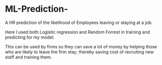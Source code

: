 # ML-Prediction-
A HR prediction of the likelihood of Employees leaving or staying at a job.

Here I used both Logistic regression and Random Forrest in training and predicting for my model.

This can be used by firms so they can save a lot of money by helping those who are likely to leave the firm stay; thereby saving cost of recruiting new staff and training them.
